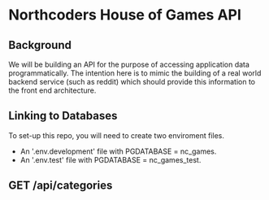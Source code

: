 # Northcoders House of Games API

## Background

We will be building an API for the purpose of accessing application data programmatically. The intention here is to mimic the building of a real world backend service (such as reddit) which should provide this information to the front end architecture.


## Linking to Databases

To set-up this repo, you will need to create two enviroment files.
* An '.env.development' file with PGDATABASE = nc_games.
* An '.env.test' file with PGDATABASE = nc_games_test.

## GET /api/categories

